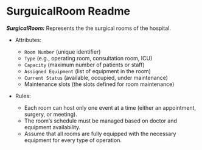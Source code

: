 # SurguicalRoom Readme

 **_SurgicalRoom:_** Represents the the surgical rooms of the hospital.

* Attributes:
    * `Room Number` (unique identifier)
    * `Type` (e.g., operating room, consultation room, ICU)
    * `Capacity` (maximum number of patients or staff)
    * `Assigned Equipment` (list of equipment in the room)
    * `Current Status` (available, occupied, under maintenance)
    * Maintenance slots (the slots defined for room maintenance)

* Rules:
    * Each room can host only one event at a time (either an appointment, surgery,
or meeting).
    * The room’s schedule must be managed based on doctor and equipment
availability.
    * Assume that all rooms are fully equipped with the necessary equipment for
every type of operation.